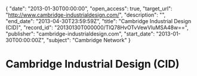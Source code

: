 {
  "date": "2013-01-30T00:00:00", 
  "open_access": true, 
  "target_url": "http://www.cambridge-industrialdesign.com/", 
  "description": "", 
  "end_date": "2013-04-30T23:59:59Z", 
  "title": "Cambridge Industrial Design (CID)", 
  "record_id": "20130130T000000/TlQ78HvOTvVewVluMSA48w==", 
  "publisher": "cambridge-industrialdesign.com", 
  "start_date": "2013-01-30T00:00:00Z", 
  "subject": "Cambridge Network"
}

# Cambridge Industrial Design (CID)

